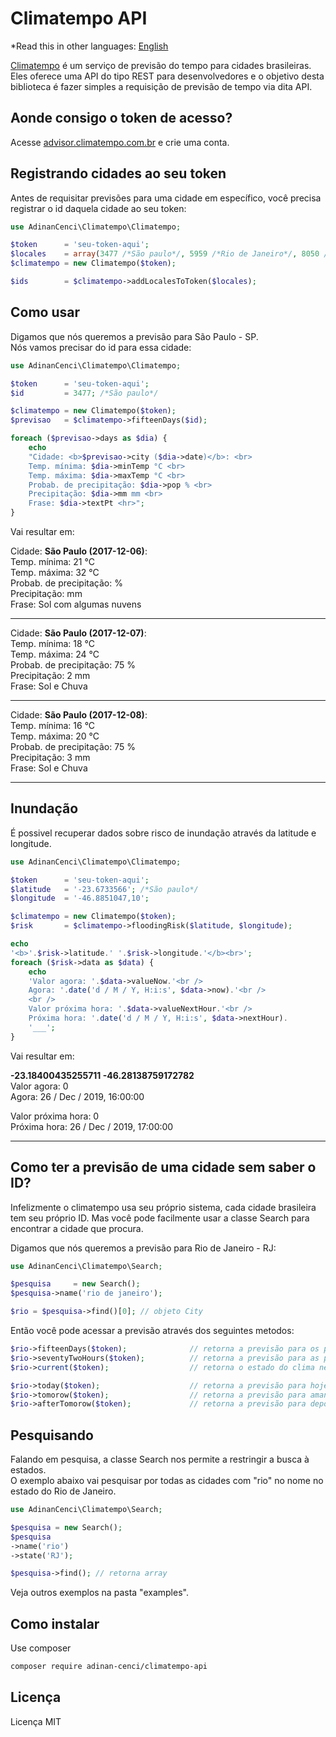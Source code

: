 
# Climatempo API
*Read this in other languages: [English](README.en.md)  

[Climatempo](http://www.climatempo.com.br) é um serviço de previsão do tempo para cidades brasileiras.
Eles oferece uma API do tipo REST para desenvolvedores e o objetivo desta biblioteca é fazer simples a requisição de previsão de tempo via dita API.



## Aonde consigo o token de acesso?
Acesse [advisor.climatempo.com.br](http://advisor.climatempo.com.br) e crie uma conta.



## Registrando cidades ao seu token
Antes de requisitar previsões para uma cidade em específico, você precisa registrar o id daquela cidade ao seu token:

```php
use AdinanCenci\Climatempo\Climatempo;

$token      = 'seu-token-aqui';
$locales 	= array(3477 /*São paulo*/, 5959 /*Rio de Janeiro*/, 8050 /*Fortaleza*/);
$climatempo = new Climatempo($token);

$ids 		= $climatempo->addLocalesToToken($locales);
```



## Como usar
Digamos que nós queremos a previsão para São Paulo - SP.  
Nós vamos precisar do id para essa cidade:

```php
use AdinanCenci\Climatempo\Climatempo;

$token      = 'seu-token-aqui';
$id         = 3477; /*São paulo*/

$climatempo = new Climatempo($token);
$previsao   = $climatempo->fifteenDays($id);

foreach ($previsao->days as $dia) {
    echo 
    "Cidade: <b>$previsao->city ($dia->date)</b>: <br>
    Temp. mínima: $dia->minTemp °C <br>
    Temp. máxima: $dia->maxTemp °C <br>
    Probab. de precipitação: $dia->pop % <br>
    Precipitação: $dia->mm mm <br>
    Frase: $dia->textPt <hr>";
}
```

Vai resultar em: 

Cidade: **São Paulo (2017-12-06)**:  
Temp. mínima: 21 °C  
Temp. máxima: 32 °C  
Probab. de precipitação: %  
Precipitação: mm  
Frase: Sol com algumas nuvens  
___

Cidade: **São Paulo (2017-12-07)**:  
Temp. mínima: 18 °C  
Temp. máxima: 24 °C  
Probab. de precipitação: 75 %  
Precipitação: 2 mm  
Frase: Sol e Chuva  
___

Cidade: **São Paulo (2017-12-08)**:  
Temp. mínima: 16 °C  
Temp. máxima: 20 °C  
Probab. de precipitação: 75 %  
Precipitação: 3 mm  
Frase: Sol e Chuva  
___



## Inundação
É possivel recuperar dados sobre risco de inundação através da latitude e longitude.

```php
use AdinanCenci\Climatempo\Climatempo;

$token      = 'seu-token-aqui';
$latitude   = '-23.6733566'; /*São paulo*/
$longitude  = '-46.8851047,10'; 

$climatempo = new Climatempo($token);
$risk 		= $climatempo->floodingRisk($latitude, $longitude);

echo 
'<b>'.$risk->latitude.' '.$risk->longitude.'</b><br>';
foreach ($risk->data as $data) {
    echo 
    'Valor agora: '.$data->valueNow.'<br />
    Agora: '.date('d / M / Y, H:i:s', $data->now).'<br />
	<br />
    Valor próxima hora: '.$data->valueNextHour.'<br />
    Próxima hora: '.date('d / M / Y, H:i:s', $data->nextHour).
    '___';
}
```

Vai resultar em: 

**-23.18400435255711 -46.28138759172782**  
Valor agora: 0  
Agora: 26 / Dec / 2019, 16:00:00  
  
Valor próxima hora: 0  
Próxima hora: 26 / Dec / 2019, 17:00:00  
___



## Como ter a previsão de uma cidade sem saber o ID?
Infelizmente o climatempo usa seu próprio sistema, cada cidade brasileira tem seu próprio ID.
Mas você pode facilmente usar a classe Search para encontrar a cidade que procura.

Digamos que nós queremos a previsão para Rio de Janeiro - RJ:

```php
use AdinanCenci\Climatempo\Search;

$pesquisa     = new Search();
$pesquisa->name('rio de janeiro');

$rio = $pesquisa->find()[0]; // objeto City
```

Então você pode acessar a previsão através dos seguintes metodos:

```php
$rio->fifteenDays($token);              // retorna a previsão para os próximos 15 dias
$rio->seventyTwoHours($token);          // retorna a previsão para as próximas 72 horas
$rio->current($token);                  // retorna o estado do clima neste instante 

$rio->today($token);                    // retorna a previsão para hoje
$rio->tomorow($token);                  // retorna a previsão para amanhã
$rio->afterTomorow($token);             // retorna a previsão para depois de amanhã
```



## Pesquisando
Falando em pesquisa, a classe Search nos permite a restringir a busca à estados.  
O exemplo abaixo vai pesquisar por todas as cidades com "rio" no nome no estado do Rio de Janeiro.

```php
use AdinanCenci\Climatempo\Search;

$pesquisa = new Search();
$pesquisa
->name('rio')
->state('RJ');

$pesquisa->find(); // retorna array
```

Veja outros exemplos na pasta "examples".



## Como instalar
Use composer

```bash
composer require adinan-cenci/climatempo-api
```



## Licença
Licença MIT